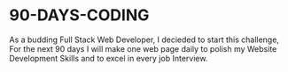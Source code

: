 # 90-DAYS-CODING
As a budding Full Stack Web Developer, I decieded to start this challenge, For the next 90 days I will make one web page daily to polish my Website Development Skills and to excel in every job Interview.
